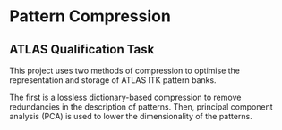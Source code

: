 # Pattern Compression
## ATLAS Qualification Task


This project uses two methods of compression to optimise the representation and storage of ATLAS ITK pattern banks.

The first is a lossless dictionary-based compression to remove redundancies in the description of patterns. Then, principal component analysis (PCA) is used to lower the dimensionality of the patterns. 
